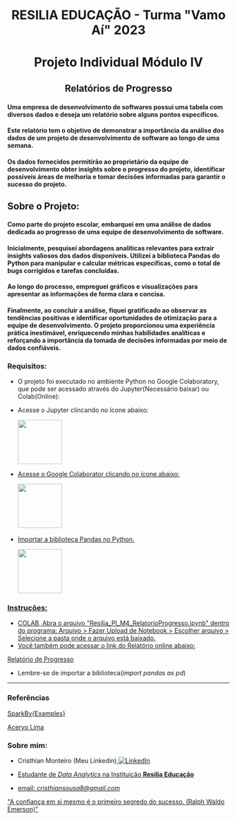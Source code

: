 # <p align='center' > RESILIA EDUCAÇÃO - Turma "Vamo Aí" 2023 </p>
# <p align='center' > Projeto Individual Módulo IV </p>
## <p align='center' >  Relatórios de Progresso </p>


#### Uma empresa de desenvolvimento de softwares possui uma tabela com diversos dados e deseja um relatório sobre alguns pontos específicos.
#### Este relatório tem o objetivo de demonstrar a importância da análise dos dados de um projeto de desenvolvimento de software ao longo de uma semana.
#### Os dados fornecidos permitirão ao proprietário da equipe de desenvolvimento obter insights sobre o progresso do projeto, identificar possíveis áreas de melhoria e tomar decisões informadas para garantir o sucesso do projeto.

## Sobre o Projeto:
#### Como parte do projeto escolar, embarquei em uma análise de dados dedicada ao progresso de uma equipe de desenvolvimento de software.
#### Inicialmente, pesquisei abordagens analíticas relevantes para extrair insights valiosos dos dados disponíveis. Utilizei a biblioteca Pandas do Python para manipular e calcular métricas específicas, como o total de bugs corrigidos e tarefas concluídas.
#### Ao longo do processo, empreguei gráficos e visualizações para apresentar as informações de forma clara e concisa.
#### Finalmente, ao concluir a análise, fiquei gratificado ao observar as tendências positivas e identificar oportunidades de otimização para a equipe de desenvolvimento. O projeto proporcionou uma experiência prática inestimável, enriquecendo minhas habilidades analíticas e reforçando a importância da tomada de decisões informadas por meio de dados confiáveis.


### Requisitos:
- O projeto foi executado no ambiente Python no Google Colaboratory, que pode ser acessado através do Jupyter(Necessário baixar) ou Colab(Online):
- Acesse o Jupyter clincando no ícone abaixo:

  <a href="https://jupyter.org/">
  <img src="https://jupyter.org/assets/homepage/main-logo.svg" width="100px" target="_blank" rel="noopener noreferrer"/> 

- Acesse o Google Colaborator clicando no ícone abaixo:
  
  <a href="https://colab.research.google.com/">
        <img src="https://avatars.githubusercontent.com/u/33467679?s=280&v=4" width="100px" target="_blank" rel="noopener noreferrer"/> 
- Importar a biblioteca Pandas no Python.
  
    <img src="https://deepakrip007.files.wordpress.com/2022/06/pandas-python.png" width="100px" target="_blank" rel="noopener noreferrer"/> 


### Instruções:
- COLAB, Abra o arquivo "Resilia_PI_M4_RelatorioProgresso.ipynb" dentro do programa: Arquivo > Fazer Upload de Notebook > Escolher arquivo > Selecione a pasta onde o arquivo está baixado.
- Você também pode acessar o link do Relatório online abaixo:
  
[Relatório de Progresso](https://colab.research.google.com/drive/1iIFeJUGlkKcc0RAz8EG4gEh3PhvUxIDU?usp=sharing/)
- Lembre-se de importar a biblioteca(_import pandas as pd_)

---
### Referências
[SparkBy{Examples}](https://sparkbyexamples.com/pandas/pandas-dataframe-loc/)

[Acervo Lima](https://acervolima.com/adicionar-coluna-ao-pandas-dataframe-com-um-valor-padrao/)
  
### Sobre mim:

- Cristhian Monteiro (Meu Linkedin)<a href="https://www.linkedin.com/in/cristhian-monteiro/">
        <img src="https://img.shields.io/badge/LinkedIn-blue?style=flat-square&logo=linkedin" alt="LinkedIn">

- Estudante de _Data Analytics_ na Instituição **Resilia Educação**

- email: _cristhiansousa8@gmail.com_

"A confiança em si mesmo é o primeiro segredo do sucesso. (Ralph Waldo Emerson)"

